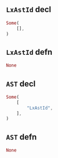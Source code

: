 ## `LxAstId` decl

```rust
Some(
    [],
)
```

## `LxAstId` defn

```rust
None
```

## `AST` decl

```rust
Some(
    [
        "LxAstId",
    ],
)
```

## `AST` defn

```rust
None
```
